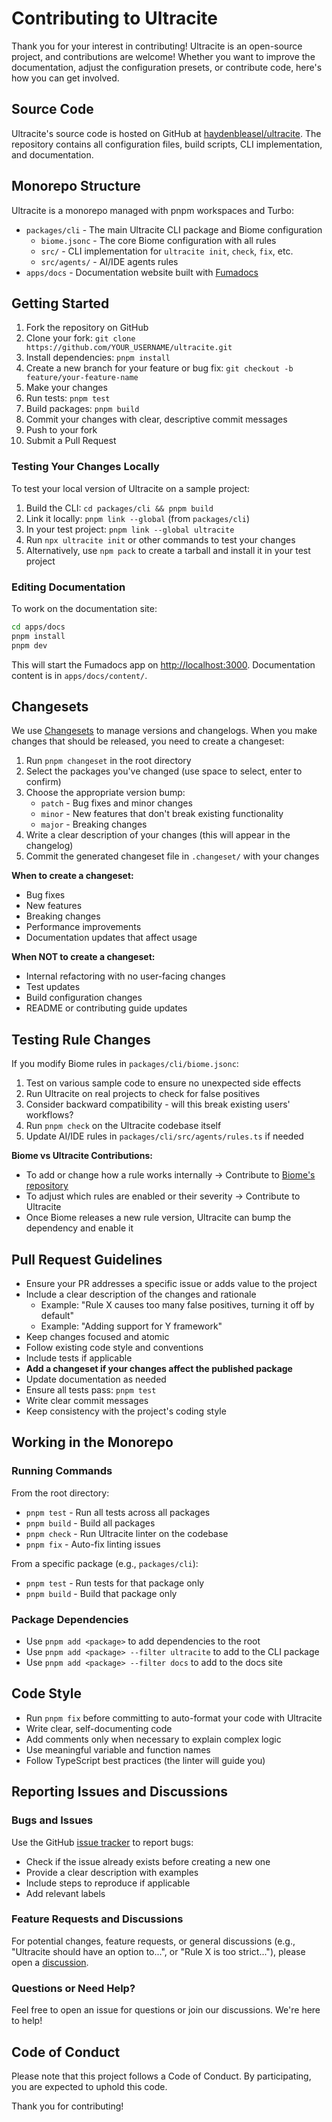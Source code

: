# Contributing to Ultracite

Thank you for your interest in contributing! Ultracite is an open-source project, and contributions are welcome! Whether you want to improve the documentation, adjust the configuration presets, or contribute code, here's how you can get involved.

## Source Code

Ultracite's source code is hosted on GitHub at [haydenbleasel/ultracite](https://github.com/haydenbleasel/ultracite). The repository contains all configuration files, build scripts, CLI implementation, and documentation.

## Monorepo Structure

Ultracite is a monorepo managed with pnpm workspaces and Turbo:

- `packages/cli` - The main Ultracite CLI package and Biome configuration
  - `biome.jsonc` - The core Biome configuration with all rules
  - `src/` - CLI implementation for `ultracite init`, `check`, `fix`, etc.
  - `src/agents/` - AI/IDE agents rules
- `apps/docs` - Documentation website built with [Fumadocs](https://fumadocs.dev/)

## Getting Started

1. Fork the repository on GitHub
2. Clone your fork: `git clone https://github.com/YOUR_USERNAME/ultracite.git`
3. Install dependencies: `pnpm install`
4. Create a new branch for your feature or bug fix: `git checkout -b feature/your-feature-name`
5. Make your changes
6. Run tests: `pnpm test`
7. Build packages: `pnpm build`
8. Commit your changes with clear, descriptive commit messages
9. Push to your fork
10. Submit a Pull Request

### Testing Your Changes Locally

To test your local version of Ultracite on a sample project:

1. Build the CLI: `cd packages/cli && pnpm build`
2. Link it locally: `pnpm link --global` (from `packages/cli`)
3. In your test project: `pnpm link --global ultracite`
4. Run `npx ultracite init` or other commands to test your changes
5. Alternatively, use `npm pack` to create a tarball and install it in your test project

### Editing Documentation

To work on the documentation site:

```bash
cd apps/docs
pnpm install
pnpm dev
```

This will start the Fumadocs app on [http://localhost:3000](http://localhost:3000). Documentation content is in `apps/docs/content/`.

## Changesets

We use [Changesets](https://github.com/changesets/changesets) to manage versions and changelogs. When you make changes that should be released, you need to create a changeset:

1. Run `pnpm changeset` in the root directory
2. Select the packages you've changed (use space to select, enter to confirm)
3. Choose the appropriate version bump:
   - `patch` - Bug fixes and minor changes
   - `minor` - New features that don't break existing functionality
   - `major` - Breaking changes
4. Write a clear description of your changes (this will appear in the changelog)
5. Commit the generated changeset file in `.changeset/` with your changes

**When to create a changeset:**
- Bug fixes
- New features
- Breaking changes
- Performance improvements
- Documentation updates that affect usage

**When NOT to create a changeset:**
- Internal refactoring with no user-facing changes
- Test updates
- Build configuration changes
- README or contributing guide updates

## Testing Rule Changes

If you modify Biome rules in `packages/cli/biome.jsonc`:

1. Test on various sample code to ensure no unexpected side effects
2. Run Ultracite on real projects to check for false positives
3. Consider backward compatibility - will this break existing users' workflows?
4. Run `pnpm check` on the Ultracite codebase itself
5. Update AI/IDE rules in `packages/cli/src/agents/rules.ts` if needed

**Biome vs Ultracite Contributions:**
- To add or change how a rule works internally → Contribute to [Biome's repository](https://github.com/biomejs/biome)
- To adjust which rules are enabled or their severity → Contribute to Ultracite
- Once Biome releases a new rule version, Ultracite can bump the dependency and enable it

## Pull Request Guidelines

- Ensure your PR addresses a specific issue or adds value to the project
- Include a clear description of the changes and rationale
  - Example: "Rule X causes too many false positives, turning it off by default"
  - Example: "Adding support for Y framework"
- Keep changes focused and atomic
- Follow existing code style and conventions
- Include tests if applicable
- **Add a changeset if your changes affect the published package**
- Update documentation as needed
- Ensure all tests pass: `pnpm test`
- Write clear commit messages
- Keep consistency with the project's coding style

## Working in the Monorepo

### Running Commands

From the root directory:
- `pnpm test` - Run all tests across all packages
- `pnpm build` - Build all packages
- `pnpm check` - Run Ultracite linter on the codebase
- `pnpm fix` - Auto-fix linting issues

From a specific package (e.g., `packages/cli`):
- `pnpm test` - Run tests for that package only
- `pnpm build` - Build that package only

### Package Dependencies

- Use `pnpm add <package>` to add dependencies to the root
- Use `pnpm add <package> --filter ultracite` to add to the CLI package
- Use `pnpm add <package> --filter docs` to add to the docs site

## Code Style

- Run `pnpm fix` before committing to auto-format your code with Ultracite
- Write clear, self-documenting code
- Add comments only when necessary to explain complex logic
- Use meaningful variable and function names
- Follow TypeScript best practices (the linter will guide you)

## Reporting Issues and Discussions

### Bugs and Issues

Use the GitHub [issue tracker](https://github.com/haydenbleasel/ultracite/issues) to report bugs:

- Check if the issue already exists before creating a new one
- Provide a clear description with examples
- Include steps to reproduce if applicable
- Add relevant labels

### Feature Requests and Discussions

For potential changes, feature requests, or general discussions (e.g., "Ultracite should have an option to...", or "Rule X is too strict..."), please open a [discussion](https://github.com/haydenbleasel/ultracite/discussions).

### Questions or Need Help?

Feel free to open an issue for questions or join our discussions. We're here to help!

## Code of Conduct

Please note that this project follows a Code of Conduct. By participating, you are expected to uphold this code.

Thank you for contributing!
